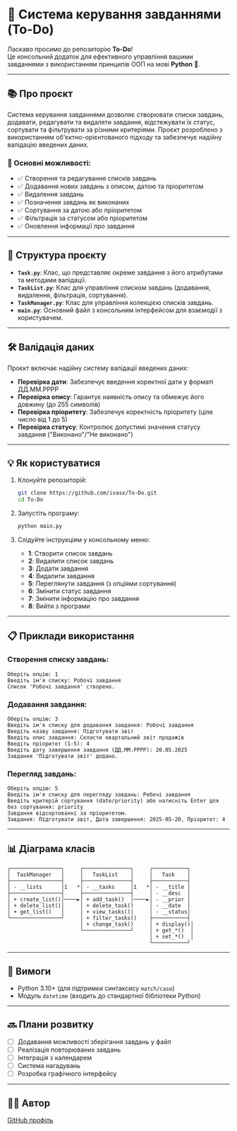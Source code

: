 # 📝 Система керування завданнями (To-Do)

Ласкаво просимо до репозиторію **To-Do**!  
Це консольний додаток для ефективного управління вашими завданнями з використанням принципів ООП на мові **Python** 🐍.

---

## 📚 Про проєкт

Система керування завданнями дозволяє створювати списки завдань, додавати, редагувати та видаляти завдання, відстежувати їх статус, сортувати та фільтрувати за різними критеріями. Проєкт розроблено з використанням об'єктно-орієнтованого підходу та забезпечує надійну валідацію введених даних.

### 🔑 Основні можливості:

- ✅ Створення та редагування списків завдань
- ✅ Додавання нових завдань з описом, датою та пріоритетом
- ✅ Видалення завдань
- ✅ Позначення завдань як виконаних
- ✅ Сортування за датою або пріоритетом
- ✅ Фільтрація за статусом або пріоритетом
- ✅ Оновлення інформації про завдання

---

## 📂 Структура проєкту

- **`Task.py`**: Клас, що представляє окреме завдання з його атрибутами та методами валідації.
- **`TaskList.py`**: Клас для управління списком завдань (додавання, видалення, фільтрація, сортування).
- **`TaskManager.py`**: Клас для управління колекцією списків завдань.
- **`main.py`**: Основний файл з консольним інтерфейсом для взаємодії з користувачем.

---

## 🛠️ Валідація даних

Проєкт включає надійну систему валідації введених даних:

- **Перевірка дати**: Забезпечує введення коректної дати у форматі ДД.ММ.РРРР
- **Перевірка опису**: Гарантує наявність опису та обмежує його довжину (до 255 символів)
- **Перевірка пріоритету**: Забезпечує коректність пріоритету (ціле число від 1 до 5)
- **Перевірка статусу**: Контролює допустимі значення статусу завдання ("Виконано"/"Не виконано")

---

## 💡 Як користуватися

1. Клонуйте репозиторій:
   ```bash
   git clone https://github.com/ivasx/To-Do.git
   cd To-Do
   ```

2. Запустіть програму:
   ```bash
   python main.py
   ```

3. Слідуйте інструкціям у консольному меню:
   - **1**: Створити список завдань
   - **2**: Видалити список завдань
   - **3**: Додати завдання
   - **4**: Видалити завдання
   - **5**: Переглянути завдання (з опціями сортування)
   - **6**: Змінити статус завдання
   - **7**: Змінити інформацію про завдання
   - **8**: Вийти з програми

---

## 📋 Приклади використання

### Створення списку завдань:
```
Оберіть опцію: 1
Введіть ім'я списку: Робочі завдання
Список 'Робочі завдання' створено.
```

### Додавання завдання:
```
Оберіть опцію: 3
Введіть ім'я списку для додавання завдання: Робочі завдання
Введіть назву завдання: Підготувати звіт
Введіть опис завдання: Скласти квартальний звіт продажів
Введіть пріоритет (1-5): 4
Введіть дату завершення завдання (ДД.ММ.РРРР): 20.05.2025
Завдання 'Підготувати звіт' додано.
```

### Перегляд завдань:
```
Оберіть опцію: 5
Введіть ім'я списку для перегляду завдань: Робочі завдання
Введіть критерій сортування (date/priority) або натисніть Enter для без сортування: priority
Завдання відсортованні за пріоритетом.
Завдання: Підготувати звіт, Дата завершення: 2025-05-20, Пріоритет: 4
```

---

## 📊 Діаграма класів

```
┌────────────────┐     ┌───────────────┐     ┌───────────┐
│  TaskManager   │     │   TaskList    │     │   Task    │
├────────────────┤     ├───────────────┤     ├───────────┤
│ - __lists      │1   *│ - __tasks     │1   *│ - __title │
├────────────────┤     ├───────────────┤     │ - __desc  │
│ + create_list()│────►│ + add_task()  │────►│ - __prior │
│ + delete_list()│     │ + delete_task()     │ - __date  │
│ + get_list()   │     │ + view_tasks()│     │ - __status│
└────────────────┘     │ + filter_tasks()    ├───────────┤
                       │ + change_task()     │ + display()│
                       └───────────────┘     │ + get_*()  │
                                             │ + set_*()  │
                                             └───────────┘
```

---

## 📌 Вимоги

- Python 3.10+ (для підтримки синтаксису `match/case`)
- Модуль `datetime` (входить до стандартної бібліотеки Python)

---

## 🔜 Плани розвитку

- [ ] Додавання можливості зберігання завдань у файл
- [ ] Реалізація повторюваних завдань
- [ ] Інтеграція з календарем
- [ ] Система нагадувань
- [ ] Розробка графічного інтерфейсу

---

## 👨‍💻 Автор

[GitHub профіль](https://github.com/ivasx)
